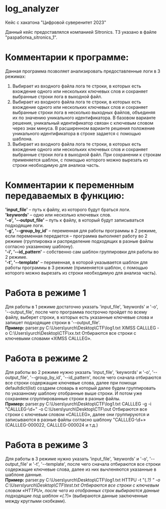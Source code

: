 # log_analyzer
Кейс с хакатона "Цифровой суверенитет 2023" 

Данный кейс предоставлялся компанией Sitronics. ТЗ указано в файле "разработка_sitronics_1".

# Комментарии к программе:

Данная программа позволяет анализировать предоставленные логи в 3 режимах:
1. Выбирает из входного файла лога те строки, в которых есть вхождение одного или нескольких ключевых слов и сохраняет выбранные строки лога в выходной файл.
2. Выбирает из входного файла лога те строки, в которых есть вхождение одного или нескольких ключевых слов и сохраняет выбранные строки лога в несколько выходных файлов, объединяя их по значению уникального идентификатора. В базовом варианте решения, уникальный идентификатор связан с ключевым словом через знак минуса. В расширенном варианте решения положение уникального идентификатора в строке задается с помощью шаблона.
3. Выбирает из входного файла лога те строки, в которых есть вхождение одного или нескольких ключевых слов и сохраняет выбранные строки лога в выходной файл. При сохранении к строкам применяется шаблон, с помощью которого можно вырезать из строки необходимую для анализа часть.
# Комментарии к переменным передаваемых в функцию:
**'input_file'** – путь к файлу, из которого будут браться логи.  
**'keywords'** – одно или несколько ключевых слов.  
**'-o', '--output_file'** – путь к файлу, в который будут записываться подходящие логи.  
**'-g', '--group_by_id'** – переменная для работы программы в 2 режиме, если переменная передается – программа выполняет работу во 2 режиме (группировка и распределение подходящих в разные файлы согласно указанному шаблону).  
**'-i', '--id_pattern'** – собственно сам шаблон группировки для работы во 2 режиме.  
**'-t', '--template'** – переменная, в которой указывается шаблон для работы программы в 3 режиме (применяется шаблон, с помощью которого можно вырезать из строки необходимую для анализа часть).
# Работа в режиме 1
Для работы в 1 режиме достаточно указать 'input_file', 'keywords' и '-o', '--output_file', после чего программа построчно пройдет по всему файлу, выберет строки, в которых есть указанные ключевые слова и запишет подходящие строки в '--output_file'.  
**Пример:**
parser.py C:\Users\yurch\Desktop\CTF\log1.txt XIMSS CALLLEG -o C:\Users\yurch\Desktop\CTF\xx.txt
Отбираются все строки с ключевыми словами «XIMSS CALLLEG».
# Работа в режиме 2
Для работы во 2 режиме нужно указать 'input_file', 'keywords' и '-o', '--output_file', '--group_by_id', '--id_pattern', после чего сначала отбираются все строки содержащие ключевые слова, далее при помощи defaultdict(list) создаем словарь в который далее будем группировать по указанному шаблону отобранные выше строки. И потом уже сохраняем сгруппированные строки в разные файлы.  
**Пример:**
parser.py C:\Users\yurch\Desktop\CTF\log1.txt CALLLEG -g -i "CALLLEG-\d+" -o C:\Users\yurch\Desktop\CTF\out
Отбираются все строки с ключевым словом «CALLLEG», далее они группируются и записываются в разные файлы согласно шаблону "CALLLEG-\d+» (CALLLEG-000022, CALLLEG-000024 и т.д.)
# Работа в режиме 3
Для работы в 3 режиме нужно указать 'input_file', 'keywords' и '-o', '--output_file' и '-t', '--template', после чего сначала отбираются все строки содержащие ключевые слова, далее из них вычленяются указанные в шаблоне данные.  
**Пример:**
parser.py C:\Users\yurch\Desktop\CTF\log1.txt HTTPU -t "\(.*?\) " -o C:\Users\yurch\Desktop\CTF\test.txt
Отбираются все строки с ключевым словом «HTTPU», после чего из отобранных строк выбираются данные подходящие под шаблон «\(.*?\)» (выбираются данные заключенные между круглыми скобками).
